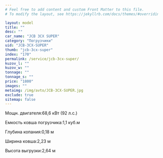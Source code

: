 ```yaml
---
# Feel free to add content and custom Front Matter to this file.
# To modify the layout, see https://jekyllrb.com/docs/themes/#overriding-theme-defaults

layout: model
title: ""
desc: ""
car_name: "JCB 3CX SUPER"
category: "Погрузчики"
uid: "JCB-3CX-SUPER"
thumb: "jcb-3cx-super"
index: "170"
permalink: /service/jcb-3cx-super/
kuzov_l: ""
kuzov_w: ""
tonnage: ""
tonnage_s: ""
price: "1800"
images: ""
metaimg: /img/avto/JCB-3CX-SUPER.jpg
exclude: true
sitemap: false
---
```


<span>Мощн. двигателя:</span><span>68,6 кВт (92 л.с.)</span>

<span>Емкость ковша погрузчика:</span><span>1,1 куб.м</span>

<span>Глубина копания:</span><span>0,18 м</span>

<span>Ширина ковша:</span><span>2,23 м</span>

<span>Высота выгрузки:</span><span>2,64 м</span>
